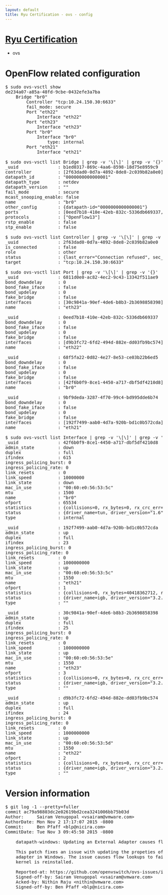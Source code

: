```yaml
---
layout: default
title: Ryu Certification - ovs - config
---
```

# [Ryu Certification](http://osrg.github.io/ryu/certification.html)
* ovs 

# OpenFlow related configuration
<pre>
$ sudo ovs-vsctl show
de234a07-a85a-48fd-9cbe-0432efe3a7ba
    Bridge "br0"
        Controller "tcp:10.24.150.30:6633"
        fail_mode: secure
        Port "eth22"
            Interface "eth22"
        Port "eth23"
            Interface "eth23"
        Port "br0"
            Interface "br0"
                type: internal
        Port "eth21"
            Interface "eth21"

$ sudo ovs-vsctl list Bridge | grep -v '\[\]' | grep -v '{}'
_uuid               : b1ed0317-869c-4aa6-8598-18d75e8959c9
controller          : [2f63dad0-0d7a-4892-8de8-2c039b82a0e0]
datapath_id         : "0000000000000001"
datapath_type       : netdev
datapath_version    : "<built-in>"
fail_mode           : secure
mcast_snooping_enable: false
name                : "br0"
other_config        : {datapath-id="0000000000000001"}
ports               : [0eed7b18-410e-42eb-832c-5336db669337, 6811d0e0-ac82-4ec2-9c43-13342f511ae9, 68f5fa22-0d82-4e27-8e53-ce03b22b6ed5, 9bf9deda-3287-4f70-99c4-bd995dde6b74]
protocols           : ["OpenFlow13"]
rstp_enable         : false
stp_enable          : false

$ sudo ovs-vsctl list Controller | grep -v '\[\]' | grep -v '{}'
_uuid               : 2f63dad0-0d7a-4892-8de8-2c039b82a0e0
is_connected        : false
role                : other
status              : {last_error="Connection refused", sec_since_connect="762", sec_since_disconnect="3", state=BACKOFF}
target              : "tcp:10.24.150.30:6633"

$ sudo ovs-vsctl list Port | grep -v '\[\]' | grep -v '{}'
_uuid               : 6811d0e0-ac82-4ec2-9c43-13342f511ae9
bond_downdelay      : 0
bond_fake_iface     : false
bond_updelay        : 0
fake_bridge         : false
interfaces          : [30c9841a-90ef-4de6-b8b3-2b3698858398]
name                : "eth23"

_uuid               : 0eed7b18-410e-42eb-832c-5336db669337
bond_downdelay      : 0
bond_fake_iface     : false
bond_updelay        : 0
fake_bridge         : false
interfaces          : [d9b3fc72-6fd2-494d-882e-dd03fb9bc574]
name                : "eth22"

_uuid               : 68f5fa22-0d82-4e27-8e53-ce03b22b6ed5
bond_downdelay      : 0
bond_fake_iface     : false
bond_updelay        : 0
fake_bridge         : false
interfaces          : [42f6b0f9-8ce1-4450-a717-dbf5df4210d8]
name                : "br0"

_uuid               : 9bf9deda-3287-4f70-99c4-bd995dde6b74
bond_downdelay      : 0
bond_fake_iface     : false
bond_updelay        : 0
fake_bridge         : false
interfaces          : [192f7499-aab0-4d7a-920b-bd1c0b572cda]
name                : "eth21"

$ sudo ovs-vsctl list Interface | grep -v '\[\]' | grep -v '{}'
_uuid               : 42f6b0f9-8ce1-4450-a717-dbf5df4210d8
admin_state         : down
duplex              : full
ifindex             : 615
ingress_policing_burst: 0
ingress_policing_rate: 0
link_resets         : 0
link_speed          : 10000000
link_state          : down
mac_in_use          : "00:60:e0:56:53:5c"
mtu                 : 1500
name                : "br0"
ofport              : 65534
statistics          : {collisions=0, rx_bytes=0, rx_crc_err=0, rx_dropped=0, rx_errors=0, rx_frame_err=0, rx_over_err=0, rx_packets=0, tx_bytes=0, tx_dropped=0, tx_errors=0, tx_packets=0}
status              : {driver_name=tun, driver_version="1.6", firmware_version="N/A"}
type                : internal

_uuid               : 192f7499-aab0-4d7a-920b-bd1c0b572cda
admin_state         : up
duplex              : full
ifindex             : 23
ingress_policing_burst: 0
ingress_policing_rate: 0
link_resets         : 0
link_speed          : 1000000000
link_state          : up
mac_in_use          : "00:60:e0:56:53:5c"
mtu                 : 1550
name                : "eth21"
ofport              : 1
statistics          : {collisions=0, rx_bytes=40418362712, rx_crc_err=0, rx_dropped=0, rx_errors=0, rx_frame_err=0, rx_over_err=0, rx_packets=26984403, tx_bytes=0, tx_dropped=0, tx_errors=0, tx_packets=0}
status              : {driver_name=igb, driver_version="3.2.10-k", firmware_version="2.10-9"}
type                : ""

_uuid               : 30c9841a-90ef-4de6-b8b3-2b3698858398
admin_state         : up
duplex              : full
ifindex             : 25
ingress_policing_burst: 0
ingress_policing_rate: 0
link_resets         : 0
link_speed          : 1000000000
link_state          : up
mac_in_use          : "00:60:e0:56:53:5e"
mtu                 : 1550
name                : "eth23"
ofport              : 3
statistics          : {collisions=0, rx_bytes=0, rx_crc_err=0, rx_dropped=0, rx_errors=0, rx_frame_err=0, rx_over_err=0, rx_packets=0, tx_bytes=5023417500, tx_dropped=0, tx_errors=0, tx_packets=3348945}
status              : {driver_name=igb, driver_version="3.2.10-k", firmware_version="2.10-9"}
type                : ""

_uuid               : d9b3fc72-6fd2-494d-882e-dd03fb9bc574
admin_state         : up
duplex              : full
ifindex             : 24
ingress_policing_burst: 0
ingress_policing_rate: 0
link_resets         : 0
link_speed          : 1000000000
link_state          : up
mac_in_use          : "00:60:e0:56:53:5d"
mtu                 : 1550
name                : "eth22"
ofport              : 2
statistics          : {collisions=0, rx_bytes=0, rx_crc_err=0, rx_dropped=0, rx_errors=0, rx_frame_err=0, rx_over_err=0, rx_packets=0, tx_bytes=28350338908, tx_dropped=0, tx_errors=0, tx_packets=18917270}
status              : {driver_name=igb, driver_version="3.2.10-k", firmware_version="2.10-9"}
type                : ""
</pre>

# Version information
<pre>
$ git log -1 --pretty=fuller
commit ac79a98803dc2e02619bd2cea3241006bb75b03d
Author:     Sairam Venugopal &lt;vsairam@vmware.com&gt;
AuthorDate: Mon Nov 2 17:17:07 2015 -0800
Commit:     Ben Pfaff &lt;blp@nicira.com&gt;
CommitDate: Tue Nov 3 09:45:50 2015 -0800

    datapath-windows: Updating an External Adapter causes flow lookup failure
    
    This patch fixes an issue with updating the propeties of an external
    adapter in Windows. The issue causes flow lookups to fail until the
    kernel is reinstalled.
    
    Reported-at: https://github.com/openvswitch/ovs-issues/issues/102
    Signed-off-by: Sairam Venugopal &lt;vsairam@vmware.com&gt;
    Acked-by: Nithin Raju &lt;nithin@vmware.com&gt;
    Signed-off-by: Ben Pfaff &lt;blp@nicira.com&gt;
</pre>

